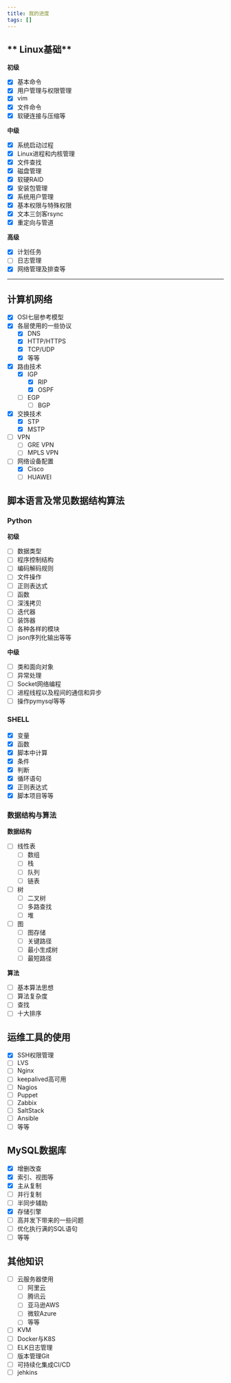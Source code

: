 ```yaml
---
title: 我的进度
tags: []
---
```


## ** Linux基础**

**初级**

- [x] 基本命令
- [x] 用户管理与权限管理
- [x] vim
- [x] 文件命令
- [x] 软硬连接与压缩等

**中级**

- [x] 系统启动过程
- [x] Linux进程和内核管理
- [x] 文件查找
- [x] 磁盘管理
- [x] 软硬RAID
- [x] 安装包管理
- [x] 系统用户管理
- [x] 基本权限与特殊权限
- [x] 文本三剑客rsync
- [x] 重定向与管道

**高级**

- [x] 计划任务
- [ ] 日志管理
- [x] 网络管理及排查等

******

## **计算机网络**

- [x] OSI七层参考模型
- [x] 各层使用的一些协议
  - [x] DNS
  - [x] HTTP/HTTPS
  - [x] TCP/UDP
  - [x] 等等
- [x] 路由技术
  - [x] IGP
    - [x] RIP
    - [x] OSPF
  - [ ] EGP
    - [ ] BGP
- [x] 交换技术
  - [x] STP
  - [x] MSTP
- [ ] VPN
  - [ ] GRE VPN
  - [ ] MPLS VPN
- [ ] 网络设备配置
  - [x] Cisco
  - [ ] HUAWEI

## **脚本语言及常见数据结构算法**

### **Python**

**初级**

- [ ] 数据类型
- [ ] 程序控制结构
- [ ] 编码解码规则
- [ ] 文件操作
- [ ] 正则表达式
- [ ] 函数
- [ ] 深浅拷贝
- [ ] 迭代器
- [ ] 装饰器
- [ ] 各种各样的模块
- [ ] json序列化输出等等

**中级**

- [ ] 类和面向对象
- [ ] 异常处理
- [ ] Socket网络编程
- [ ] 进程线程以及程间的通信和异步
- [ ] 操作pymysql等等

### **SHELL**

- [x] 变量
- [x] 函数
- [x] 脚本中计算
- [x] 条件
- [x] 判断
- [x] 循环语句
- [x] 正则表达式
- [x] 脚本项目等等

### **数据结构与算法**

**数据结构**

- [ ] 线性表
  - [ ] 数组
  - [ ] 栈
  - [ ] 队列
  - [ ] 链表
- [ ] 树
  - [ ] 二叉树
  - [ ] 多路查找
  - [ ] 堆
- [ ] 图
  - [ ] 图存储
  - [ ] 关键路径
  - [ ] 最小生成树
  - [ ] 最短路径

**算法**

- [ ] 基本算法思想
- [ ] 算法复杂度
- [ ] 查找
- [ ] 十大排序

## **运维工具的使用**

- [x] SSH权限管理
- [ ] LVS
- [ ] Nginx
- [ ] keepalived高可用
- [ ] Nagios
- [ ] Puppet
- [ ] Zabbix
- [ ] SaltStack
- [ ] Ansible
- [ ] 等等

## **MySQL数据库**

- [x] 增删改查
- [x] 索引、视图等
- [x] 主从复制
- [ ] 并行复制
- [ ] 半同步辅助
- [x] 存储引擎
- [ ] 高并发下带来的一些问题
- [ ] 优化执行满的SQL语句
- [ ] 等等

## **其他知识**

- [ ] 云服务器使用
  - [ ] 阿里云
  - [ ] 腾讯云
  - [ ] 亚马逊AWS
  - [ ] 微软Azure
  - [ ] 等等
- [ ] KVM
- [ ] Docker与K8S
- [ ] ELK日志管理
- [ ] 版本管理Git
- [ ] 可持续化集成CI/CD
- [ ] jehkins
